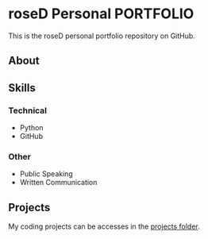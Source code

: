 # roseD Personal PORTFOLIO
This is the roseD personal portfolio repository on GitHub. 
## About
## Skills
### Technical
* Python
* GitHub
### Other
* Public Speaking
* Written Communication
## Projects
My coding projects can be accesses in the [projects folder](projects).

